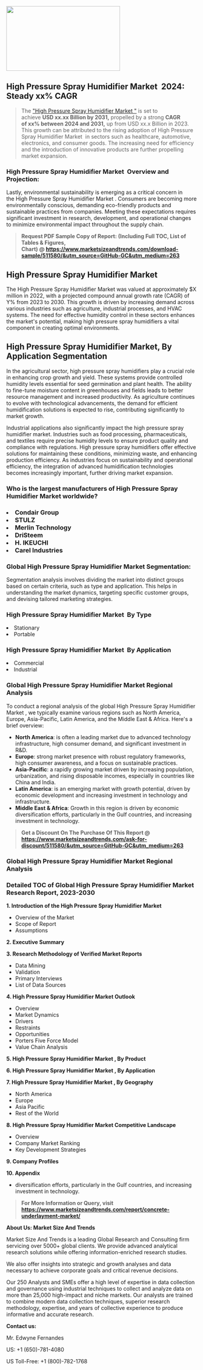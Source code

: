 <p><img class="alignnone size-medium wp-image-20088" src="https://ffe5etoiles.com/wp-content/uploads/2024/12/MST1-300x171.png" alt="" width="300" height="171" /></p><h2 id="ember46" class="ember-view reader-text-block__heading-2">High Pressure Spray Humidifier Market &nbsp;2024: Steady&nbsp;xx% CAGR</h2><blockquote id="ember47" class="ember-view reader-text-block__blockquote">The&nbsp;<a class="app-aware-link " href="https://www.marketsizeandtrends.com/download-sample/511580/&utm_source=GitHub-GC&utm_medium=263" target="_blank" data-test-app-aware-link="">"High Pressure Spray Humidifier Market "</a>&nbsp;is set to achieve&nbsp;<strong>USD&nbsp;xx.xx&nbsp;Billion by 2031,</strong>&nbsp;propelled by a strong&nbsp;<strong>CAGR of&nbsp;xx% between 2024 and 2031,</strong>&nbsp;up from USD xx.x Billion in 2023. This growth can be attributed to the rising adoption of&nbsp;High Pressure Spray Humidifier Market &nbsp;in sectors such as healthcare, automotive, electronics, and consumer goods. The increasing need for efficiency and the introduction of innovative products are further propelling market expansion.</blockquote><h3 id="ember48" class="ember-view reader-text-block__heading-3">High Pressure Spray Humidifier Market &nbsp;Overview and Projection:</h3><p id="ember49" class="ember-view reader-text-block__paragraph">Lastly, environmental sustainability is emerging as a critical concern in the&nbsp;High Pressure Spray Humidifier Market . Consumers are becoming more environmentally conscious, demanding eco-friendly products and sustainable practices from companies. Meeting these expectations requires significant investment in research, development, and operational changes to minimize environmental impact throughout the supply chain.</p><blockquote id="ember50" class="ember-view reader-text-block__blockquote"><strong>Request PDF Sample Copy of Report: (Including Full TOC, List of Tables &amp; Figures, Chart)&nbsp;@&nbsp;<strong><a href="https://www.marketsizeandtrends.com/download-sample/511580/&utm_source=GitHub-GC&utm_medium=263" target="_blank">https://www.marketsizeandtrends.com/download-sample/511580/&utm_source=GitHub-GC&utm_medium=263</a></strong></strong></blockquote><h3 class=""> <h2>High Pressure Spray Humidifier Market</h2><p>The High Pressure Spray Humidifier Market was valued at approximately $X million in 2022, with a projected compound annual growth rate (CAGR) of Y% from 2023 to 2030. This growth is driven by increasing demand across various industries such as agriculture, industrial processes, and HVAC systems. The need for effective humidity control in these sectors enhances the market's potential, making high pressure spray humidifiers a vital component in creating optimal environments.</p><h2>High Pressure Spray Humidifier Market, By Application Segmentation</h2><p>In the agricultural sector, high pressure spray humidifiers play a crucial role in enhancing crop growth and yield. These systems provide controlled humidity levels essential for seed germination and plant health. The ability to fine-tune moisture content in greenhouses and fields leads to better resource management and increased productivity. As agriculture continues to evolve with technological advancements, the demand for efficient humidification solutions is expected to rise, contributing significantly to market growth.</p><p>Industrial applications also significantly impact the high pressure spray humidifier market. Industries such as food processing, pharmaceuticals, and textiles require precise humidity levels to ensure product quality and compliance with regulations. High pressure spray humidifiers offer effective solutions for maintaining these conditions, minimizing waste, and enhancing production efficiency. As industries focus on sustainability and operational efficiency, the integration of advanced humidification technologies becomes increasingly important, further driving market expansion.</p></h3><h3 id="" class="">Who is the largest manufacturers of&nbsp;High Pressure Spray Humidifier Market worldwide?</h3><h3 class=""></Li><Li>Condair Group</Li><Li> STULZ</Li><Li> Merlin Technology</Li><Li> DriSteem</Li><Li> H. IKEUCHI</Li><Li> Carel Industries</h3><h3 id="ember53" class="ember-view reader-text-block__heading-3">Global&nbsp;High Pressure Spray Humidifier Market Segmentation:</h3><p id="ember54" class="ember-view reader-text-block__paragraph">Segmentation analysis involves dividing the market into distinct groups based on certain criteria, such as type and application. This helps in understanding the market dynamics, targeting specific customer groups, and devising tailored marketing strategies.</p><h3 id="" class="">High Pressure Spray Humidifier Market &nbsp;By Type</h3><p></Li><Li>Stationary</Li><Li> Portable</p><h3 id="" class="">High Pressure Spray Humidifier Market &nbsp;By Application</h3><p class=""></Li><Li>Commercial</Li><Li> Industrial</p><h3 id="ember62" class="ember-view reader-text-block__heading-3">Global High Pressure Spray Humidifier Market Regional Analysis</h3><p id="ember63" class="ember-view reader-text-block__paragraph">To conduct a regional analysis of the global High Pressure Spray Humidifier Market , we typically examine various regions such as North America, Europe, Asia-Pacific, Latin America, and the Middle East &amp; Africa. Here's a brief overview:</p><ul><li><strong>North America</strong>: is often a leading market due to advanced technology infrastructure, high consumer demand, and significant investment in R&amp;D.</li><li><strong>Europe</strong>: strong market presence with robust regulatory frameworks, high consumer awareness, and a focus on sustainable practices.</li><li><strong>Asia-Pacific</strong>: a rapidly growing market driven by increasing population, urbanization, and rising disposable incomes, especially in countries like China and India.</li><li><strong>Latin America</strong>: is an emerging market with growth potential, driven by economic development and increasing investment in technology and infrastructure.</li><li><strong>Middle East &amp; Africa</strong>: Growth in this region is driven by economic diversification efforts, particularly in the Gulf countries, and increasing investment in technology.</li></ul><blockquote id="ember61" class="ember-view reader-text-block__blockquote"><strong>Get a Discount On The Purchase Of This Report @ <strong><a href="https://html-cleaner.com/" target="">https://www.marketsizeandtrends.com/ask-for-discount/511580/&utm_source=GitHub-GC&utm_medium=263</a></strong></strong></blockquote><h3 id="ember62" class="ember-view reader-text-block__heading-3">Global High Pressure Spray Humidifier Market Regional Analysis</h3><h3 id="" class="">Detailed TOC of Global High Pressure Spray Humidifier Market Research Report, 2023-2030</h3><p id="" class=""><strong>1. Introduction of the High Pressure Spray Humidifier Market </strong></p><ul><li>Overview of the Market</li><li>Scope of Report</li><li>Assumptions</li></ul><p id="" class=""><strong>2. Executive Summary</strong></p><p id="" class=""><strong>3. Research Methodology of Verified Market Reports</strong></p><ul><li>Data Mining</li><li>Validation</li><li>Primary Interviews</li><li>List of Data Sources</li></ul><p id="" class=""><strong>4. High Pressure Spray Humidifier Market Outlook</strong></p><ul><li>Overview</li><li>Market Dynamics</li><li>Drivers</li><li>Restraints</li><li>Opportunities</li><li>Porters Five Force Model</li><li>Value Chain Analysis</li></ul><p id="" class=""><strong>5. High Pressure Spray Humidifier Market , By Product</strong></p><p id="" class=""><strong>6. High Pressure Spray Humidifier Market , By Application</strong></p><p id="" class=""><strong>7. High Pressure Spray Humidifier Market , By Geography</strong></p><ul><li>North America</li><li>Europe</li><li>Asia Pacific</li><li>Rest of the World</li></ul><p id="" class=""><strong>8. High Pressure Spray Humidifier Market Competitive Landscape</strong></p><ul><li>Overview</li><li>Company Market Ranking</li><li>Key Development Strategies</li></ul><p id="" class=""><strong>9. Company Profiles</strong></p><p id="" class=""><strong>10. Appendix</strong></p><ul><li>diversification efforts, particularly in the Gulf countries, and increasing investment in technology.</li></ul><blockquote id="ember65" class="ember-view reader-text-block__blockquote"><strong>For More Information or Query, visit <strong><strong><a href="https://html-cleaner.com/" target="">https://www.marketsizeandtrends.com/report/concrete-underlayment-market/</a></strong></strong></strong></blockquote><p id="" class=""><strong>About Us: Market Size And Trends</strong></p><p id="" class="">Market Size And Trends is a leading Global Research and Consulting firm servicing over 5000+ global clients. We provide advanced analytical research solutions while offering information-enriched research studies.</p><p id="" class="">We also offer insights into strategic and growth analyses and data necessary to achieve corporate goals and critical revenue decisions.</p><p id="" class="">Our 250 Analysts and SMEs offer a high level of expertise in data collection and governance using industrial techniques to collect and analyze data on more than 25,000 high-impact and niche markets. Our analysts are trained to combine modern data collection techniques, superior research methodology, expertise, and years of collective experience to produce informative and accurate research.</p><p id="" class=""><strong>Contact us:</strong></p><p id="" class="">Mr. Edwyne Fernandes</p><p id="" class="">US: +1 (650)-781-4080</p><p id="" class="">US Toll-Free: +1 (800)-782-1768</p>
